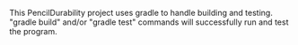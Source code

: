 This PencilDurability project uses gradle to handle building and testing. "gradle build" and/or "gradle test" commands will successfully run and test the program.
